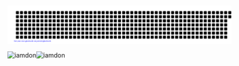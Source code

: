 ![I AM DON](https://github.com/GyalbuSherpa5/GyalbuSherpa5/blob/master/gitartwork.svg)
<p><img align="left" src="https://github-readme-stats.vercel.app/api/top-langs?username=gyalbusherpa5&show_icons=true&locale=en&layout=compact&theme=codeSTACKr" alt="iamdon" /></p>
<p><img align="left" src="https://github-readme-stats.vercel.app/api/top-langs?username=gyalbusherpa5&show_icons=true&locale=en&layout=compact&theme=light" alt="iamdon" /></p>

